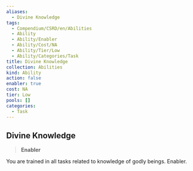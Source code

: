 ```yaml
---
aliases:
  - Divine Knowledge
tags:
  - Compendium/CSRD/en/Abilities
  - Ability
  - Ability/Enabler
  - Ability/Cost/NA
  - Ability/Tier/Low
  - Ability/Categories/Task
title: Divine Knowledge
collection: Abilities
kind: Ability
action: false
enabler: true
cost: NA
tier: Low
pools: []
categories:
  - Task
---
```

## Divine Knowledge    
>**Enabler**  
    
You are trained in all tasks related to knowledge of godly beings. Enabler.